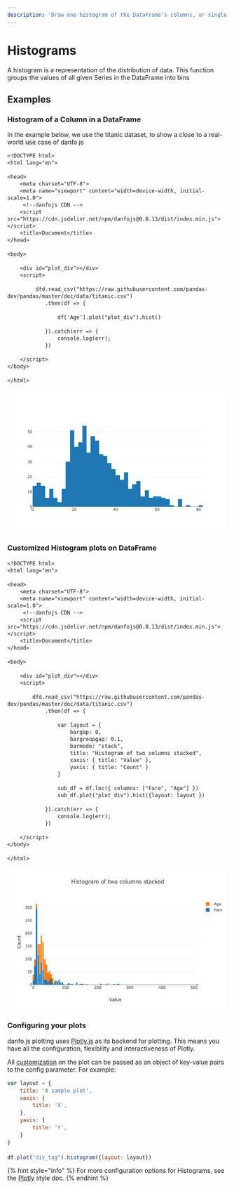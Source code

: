 ```yaml
---
description: 'Draw one histogram of the DataFrame’s columns, or single histogram for Series'
---
```


# Histograms

A histogram is a representation of the distribution of data. This function groups the values of all given Series in the DataFrame into bins

## Examples

### Histogram of a Column in a DataFrame

In the example below, we use the titanic dataset, to show a close to a real-world use case of danfo.js

```markup
<!DOCTYPE html>
<html lang="en">

<head>
    <meta charset="UTF-8">
    <meta name="viewport" content="width=device-width, initial-scale=1.0">
     <!--danfojs CDN -->
    <script src="https://cdn.jsdelivr.net/npm/danfojs@0.0.13/dist/index.min.js"></script>
    <title>Document</title>
</head>

<body>

    <div id="plot_div"></div>
    <script>

         dfd.read_csv("https://raw.githubusercontent.com/pandas-dev/pandas/master/doc/data/titanic.csv")
            .then(df => {

                df['Age'].plot("plot_div").hist()

            }).catch(err => {
                console.log(err);
            })

    </script>
</body>

</html>

```

![](../../.gitbook/assets/newplot-10-.png)

### Customized Histogram plots on DataFrame

```markup
<!DOCTYPE html>
<html lang="en">

<head>
    <meta charset="UTF-8">
    <meta name="viewport" content="width=device-width, initial-scale=1.0">
     <!--danfojs CDN -->
    <script src="https://cdn.jsdelivr.net/npm/danfojs@0.0.13/dist/index.min.js"></script>
    <title>Document</title>
</head>

<body>

    <div id="plot_div"></div>
    <script>

        dfd.read_csv("https://raw.githubusercontent.com/pandas-dev/pandas/master/doc/data/titanic.csv")
            .then(df => {

                var layout = {
                    bargap: 0,
                    bargroupgap: 0.1,
                    barmode: "stack",
                    title: "Histogram of two columns stacked",
                    xaxis: { title: "Value" },
                    yaxis: { title: "Count" }
                }

                sub_df = df.loc({ columns: ["Fare", "Age"] })
                sub_df.plot("plot_div").hist({layout: layout })

            }).catch(err => {
                console.log(err);
            })

    </script>
</body>

</html>

```

![](../../.gitbook/assets/newplot-20-.png)

### Configuring your plots

danfo.js plotting uses [Plotly.js](https://plotly.com/javascript) as its backend for plotting. This means you have all the configuration, flexibility and interactiveness of Plotly. 

All [customization](https://plotly.com/javascript/line-charts/) on the plot can be passed as an object of key-value pairs to the config parameter. For example:

```javascript
var layout = {
    title: 'A sample plot',
    xaxis: {
        title: 'X',
    },
    yaxis: {
        title: 'Y',
    }
}

df.plot("div_tag").histogram({layout: layout})
```

{% hint style="info" %}
For more configuration options for Histograms, see the [Plotly](https://plotly.com/javascript/histograms/) style doc.
{% endhint %}

